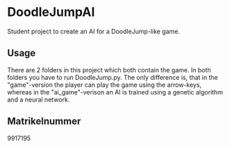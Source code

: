 # DoodleJumpAI
Student project to create an AI for a DoodleJump-like game.

## Usage
There are 2 folders in this project which both contain the game.
In both folders you have to run DoodleJump.py.
The only difference is, that in the "game"-version the player can play the game using the arrow-keys, whereas in the "ai_game"-verison an AI is trained using a genetic algorithm and a neural network.

## Matrikelnummer 
9917195
